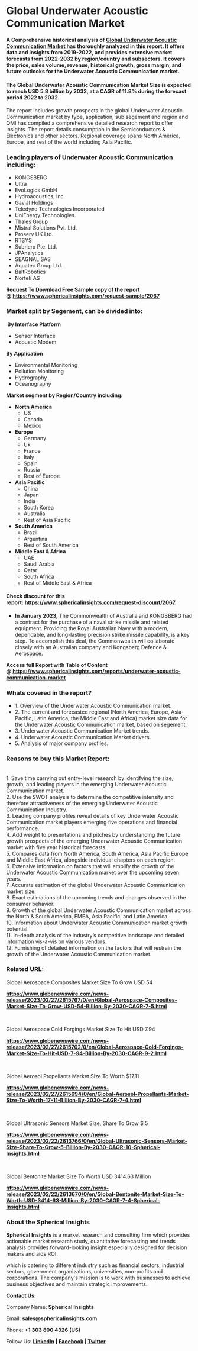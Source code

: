 <h1 class="news-post-title">Global Underwater Acoustic Communication Market&nbsp;</h1>
<p><strong>A Comprehensive historical analysis of&nbsp;<a href="https://www.sphericalinsights.com/reports/underwater-acoustic-communication-market" target="_blank" rel="noopener">Global Underwater Acoustic Communication Market&nbsp;</a>has thoroughly analyzed in this report. It offers data and insights from 2019-2022, and provides extensive market forecasts from 2022-2032 by region/country and subsectors. It covers the price, sales volume, revenue, historical growth, gross margin, and future outlooks for the Underwater Acoustic Communication market.</strong></p>
<h4><strong>The Global Underwater Acoustic Communication Market Size is expected to reach USD 5.8 billion by 2032, at a CAGR of 11.8% during the forecast period 2022 to 2032.</strong></h4>
<p>The report includes growth prospects in the global Underwater Acoustic Communication market by type, application, sub segement and region and QMI has compiled a comprehensive detailed research report to offer insights. The report details consumption in the Semiconductors &amp; Electronics and other sectors. Regional coverage spans North America, Europe, and rest of the world including Asia Pacific.</p>
<h3><strong>Leading players of Underwater Acoustic Communication including:</strong></h3>
<ul>
<li>KONGSBERG</li>
<li>Ultra</li>
<li>EvoLogics GmbH</li>
<li>Hydroacoustics, Inc.</li>
<li>Gavial Holdings</li>
<li>Teledyne Technologies Incorporated</li>
<li>UniEnergy Technologies.</li>
<li>Thales Group</li>
<li>Mistral Solutions Pvt. Ltd.</li>
<li>Proserv UK Ltd.</li>
<li>RTSYS</li>
<li>Subnero Pte. Ltd.</li>
<li>JPAnalytics</li>
<li>SEAGNAL SAS</li>
<li>Aquatec Group Ltd.</li>
<li>BaltRobotics</li>
<li>Nortek AS</li>
</ul>
<p><strong>Request To Download Free Sample copy of the report @&nbsp;<a href="https://www.sphericalinsights.com/request-sample/2067">https://www.sphericalinsights.com/request-sample/2067</a></strong></p>
<h3><strong>Market split by Segement, can be divided into:</strong></h3>
<p><strong>&nbsp;</strong><strong>By Interface Platform</strong></p>
<ul>
<li>Sensor Interface</li>
<li>Acoustic Modem</li>
</ul>
<p><strong>By Application</strong></p>
<ul>
<li>Environmental Monitoring</li>
<li>Pollution Monitoring</li>
<li>Hydrography</li>
<li>Oceanography</li>
</ul>
<p><strong>Market segment by Region/Country including:</strong></p>
<ul>
<li><strong>North America</strong>
<ul>
<li>US</li>
<li>Canada</li>
<li>Mexico</li>
</ul>
</li>
<li><strong>Europe</strong>
<ul>
<li>Germany</li>
<li>Uk</li>
<li>France</li>
<li>Italy</li>
<li>Spain</li>
<li>Russia</li>
<li>Rest of Europe</li>
</ul>
</li>
<li><strong>Asia Pacific</strong>
<ul>
<li>China</li>
<li>Japan</li>
<li>India</li>
<li>South Korea</li>
<li>Australia</li>
<li>Rest of Asia Pacific</li>
</ul>
</li>
<li><strong>South America</strong>
<ul>
<li>Brazil</li>
<li>Argentina</li>
<li>Rest of South America</li>
</ul>
</li>
<li><strong>Middle East &amp; Africa</strong>
<ul>
<li>UAE</li>
<li>Saudi Arabia</li>
<li>Qatar</li>
<li>South Africa</li>
<li>Rest of Middle East &amp; Africa</li>
</ul>
</li>
</ul>
<h4>Check discount for this report:&nbsp;<a href="https://www.sphericalinsights.com/request-discount/2067">https://www.sphericalinsights.com/request-discount/2067</a></h4>
<ul>
<li><strong>In January 2023,&nbsp;</strong>The Commonwealth of Australia and KONGSBERG had a contract for the purchase of a naval strike missile and related equipment. Providing&nbsp;the Royal Australian Navy with a modern, dependable, and long-lasting precision strike missile capability,&nbsp;is a key step. To accomplish this deal, the Commonwealth will collaborate closely with an Australian company and Kongsberg Defence &amp; Aerospace.</li>
</ul>
<p><strong>Access full Report with Table of Content @&nbsp;<a href="https://www.sphericalinsights.com/reports/underwater-acoustic-communication-market">https://www.sphericalinsights.com/reports/underwater-acoustic-communication-market</a>&nbsp;</strong></p>
<h3><strong>Whats covered in the report?</strong></h3>
<ul>
<li>1. Overview of the Underwater Acoustic Communication market.</li>
<li>2. The current and forecasted regional (North America, Europe, Asia-Pacific, Latin America, the Middle East and Africa) market size data for the Underwater Acoustic Communication market, based on segement.</li>
<li>3. Underwater Acoustic Communication Market trends.</li>
<li>4. Underwater Acoustic Communication Market drivers.</li>
<li>5. Analysis of major company profiles.</li>
</ul>
<h3><strong>Reasons to buy this Market Report:</strong></h3>
<p><br />1. Save time carrying out entry-level research by identifying the size, growth, and leading players in the emerging Underwater Acoustic Communication market.<br />2. Use the SWOT analysis to determine the competitive intensity and therefore attractiveness of the emerging Underwater Acoustic Communication Industry.<br />3. Leading company profiles reveal details of key Underwater Acoustic Communication market players emerging five operations and financial performance.<br />4. Add weight to presentations and pitches by understanding the future growth prospects of the emerging Underwater Acoustic Communication market with five year historical forecasts.<br />5. Compares data from North America, South America, Asia Pacific Europe and Middle East Africa, alongside individual chapters on each region.<br />6. Extensive information on factors that will amplify the growth of the Underwater Acoustic Communication market over the upcoming seven years.<br />7. Accurate estimation of the global Underwater Acoustic Communication market size.<br />8. Exact estimations of the upcoming trends and changes observed in the consumer behavior.<br />9. Growth of the global Underwater Acoustic Communication market across the North &amp; South America, EMEA, Asia Pacific, and Latin America.<br />10. Information about Underwater Acoustic Communication market growth potential.<br />11. In-depth analysis of the industry&rsquo;s competitive landscape and detailed information vis-a-vis on various vendors.<br />12. Furnishing of detailed information on the factors that will restrain the growth of the Underwater Acoustic Communication market.</p>
<h3><strong>Related URL:</strong></h3>
<p>Global Aerospace Composites Market Size To Grow USD 54</p>
<p><strong><a href="https://www.globenewswire.com/news-release/2023/02/27/2615767/0/en/Global-Aerospace-Composites-Market-Size-To-Grow-USD-54-Billion-By-2030-CAGR-7-5.html">https://www.globenewswire.com/news-release/2023/02/27/2615767/0/en/Global-Aerospace-Composites-Market-Size-To-Grow-USD-54-Billion-By-2030-CAGR-7-5.html</a>&nbsp;</strong></p>
<p>&nbsp;</p>
<p>Global Aerospace Cold Forgings Market Size To Hit USD 7.94</p>
<p><strong><a href="https://www.globenewswire.com/news-release/2023/02/27/2615702/0/en/Global-Aerospace-Cold-Forgings-Market-Size-To-Hit-USD-7-94-Billion-By-2030-CAGR-9-2.html">https://www.globenewswire.com/news-release/2023/02/27/2615702/0/en/Global-Aerospace-Cold-Forgings-Market-Size-To-Hit-USD-7-94-Billion-By-2030-CAGR-9-2.html</a>&nbsp;</strong></p>
<p>&nbsp;</p>
<p>Global Aerosol Propellants Market Size To Worth $17.11</p>
<p><strong><a href="https://www.globenewswire.com/news-release/2023/02/27/2615694/0/en/Global-Aerosol-Propellants-Market-Size-To-Worth-17-11-Billion-By-2030-CAGR-7-4.html">https://www.globenewswire.com/news-release/2023/02/27/2615694/0/en/Global-Aerosol-Propellants-Market-Size-To-Worth-17-11-Billion-By-2030-CAGR-7-4.html</a>&nbsp;</strong></p>
<p>&nbsp;</p>
<p>Global Ultrasonic Sensors Market Size, Share To Grow $ 5</p>
<p><strong><a href="https://www.globenewswire.com/news-release/2023/02/22/2613766/0/en/Global-Ultrasonic-Sensors-Market-Size-Share-To-Grow-5-Billion-By-2030-CAGR-10-Spherical-Insights.html">https://www.globenewswire.com/news-release/2023/02/22/2613766/0/en/Global-Ultrasonic-Sensors-Market-Size-Share-To-Grow-5-Billion-By-2030-CAGR-10-Spherical-Insights.html</a>&nbsp;</strong></p>
<p>&nbsp;</p>
<p>Global Bentonite Market Size To Worth USD 3414.63 Million</p>
<p><strong><a href="https://www.globenewswire.com/news-release/2023/02/22/2613670/0/en/Global-Bentonite-Market-Size-To-Worth-USD-3414-63-Million-By-2030-CAGR-7-4-Spherical-Insights.html">https://www.globenewswire.com/news-release/2023/02/22/2613670/0/en/Global-Bentonite-Market-Size-To-Worth-USD-3414-63-Million-By-2030-CAGR-7-4-Spherical-Insights.html</a>&nbsp;</strong></p>
<h3><strong>About the Spherical Insights</strong></h3>
<p><strong>Spherical Insights</strong>&nbsp;is a market research and consulting firm which provides actionable market research study, quantitative forecasting and trends analysis provides forward-looking insight especially designed for decision makers and aids ROI.</p>
<p>which is catering to different industry such as financial sectors, industrial sectors, government organizations, universities, non-profits and corporations. The company's mission is to work with businesses to achieve business objectives and maintain strategic improvements.</p>
<p><strong>Contact Us:</strong></p>
<p>Company Name:&nbsp;<strong>Spherical Insights</strong></p>
<p>Email:&nbsp;<strong>sales@sphericalinsights.com</strong></p>
<p>Phone:&nbsp;<strong>+1 303 800 4326 (US)</strong></p>
<p>Follow Us:&nbsp;<strong><a href="https://www.linkedin.com/company/spherical-insight/"><u>LinkedIn</u></a>&nbsp;|&nbsp;<a href="https://www.facebook.com/sphericalinsights22"><u>Facebook</u></a>&nbsp;|&nbsp;<a href="https://twitter.com/SInsights_US"><u>Twitter</u></a></strong></p>

